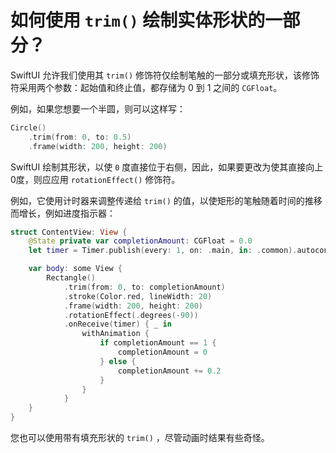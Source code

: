 如何使用 `trim()` 绘制实体形状的一部分？
===

SwiftUI 允许我们使用其 `trim()` 修饰符仅绘制笔触的一部分或填充形状，该修饰符采用两个参数：起始值和终止值，都存储为 0 到 1 之间的 `CGFloat`。

例如，如果您想要一个半圆，则可以这样写：

```swift
Circle()
    .trim(from: 0, to: 0.5)
    .frame(width: 200, height: 200)
```

SwiftUI 绘制其形状，以使 `0` 度直接位于右侧，因此，如果要更改为使其直接向上0度，则应应用 `rotationEffect()` 修饰符。

例如，它使用计时器来调整传递给 `trim()` 的值，以使矩形的笔触随着时间的推移而增长，例如进度指示器：

```swift
struct ContentView: View {
    @State private var completionAmount: CGFloat = 0.0
    let timer = Timer.publish(every: 1, on: .main, in: .common).autoconnect()

    var body: some View {
        Rectangle()
            .trim(from: 0, to: completionAmount)
            .stroke(Color.red, lineWidth: 20)
            .frame(width: 200, height: 200)
            .rotationEffect(.degrees(-90))
            .onReceive(timer) { _ in
                withAnimation {
                    if completionAmount == 1 { 
                        completionAmount = 0
                    } else {
                        completionAmount += 0.2
                    }
                }
            }
    }
}
```

您也可以使用带有填充形状的 `trim()` ，尽管动画时结果有些奇怪。